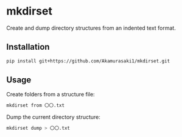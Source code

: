 # mkdirset

Create and dump directory structures from an indented text format.

## Installation

```bash
pip install git+https://github.com/Akamurasaki1/mkdirset.git
```

## Usage

Create folders from a structure file:

```bash
mkdirset from 〇〇.txt
```

Dump the current directory structure:

```bash
mkdirset dump > 〇〇.txt
```
